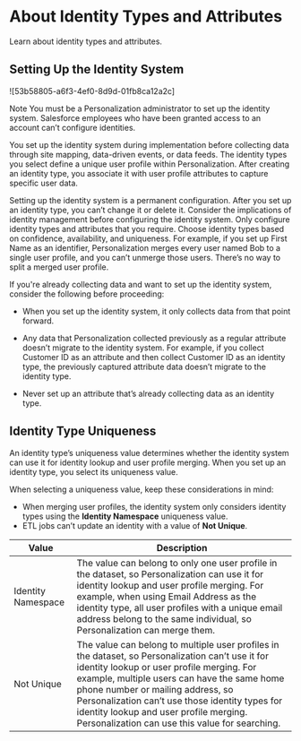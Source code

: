 

# About Identity Types and Attributes

Learn about identity types and attributes.

## Setting Up the Identity System

![53b58805-a6f3-4ef0-8d9d-01fb8ca12a2c]

Note You must be a Personalization administrator to set up the identity
system. Salesforce employees who have been granted access to an account can’t
configure identities.

You set up the identity system during implementation before collecting data
through site mapping, data-driven events, or data feeds. The identity types
you select define a unique user profile within Personalization. After creating
an identity type, you associate it with user profile attributes to capture
specific user data.

Setting up the identity system is a permanent configuration. After you set up
an identity type, you can’t change it or delete it. Consider the implications
of identity management before configuring the identity system. Only configure
identity types and attributes that you require. Choose identity types based on
confidence, availability, and uniqueness. For example, if you set up First
Name as an identifier, Personalization merges every user named Bob to a single
user profile, and you can’t unmerge those users. There’s no way to split a
merged user profile.

If you're already collecting data and want to set up the identity system,
consider the following before proceeding:

  * When you set up the identity system, it only collects data from that point forward.

  * Any data that Personalization collected previously as a regular attribute doesn’t migrate to the identity system. For example, if you collect Customer ID as an attribute and then collect Customer ID as an identity type, the previously captured attribute data doesn’t migrate to the identity type.

  * Never set up an attribute that’s already collecting data as an identity type.

## Identity Type Uniqueness

An identity type’s uniqueness value determines whether the identity system can
use it for identity lookup and user profile merging. When you set up an
identity type, you select its uniqueness value.

When selecting a uniqueness value, keep these considerations in mind:

  * When merging user profiles, the identity system only considers identity types using the **Identity Namespace** uniqueness value.
  * ETL jobs can’t update an identity with a value of **Not Unique**.

Value | Description  
---|---  
Identity Namespace | The value can belong to only one user profile in the dataset, so Personalization can use it for identity lookup and user profile merging. For example, when using Email Address as the identity type, all user profiles with a unique email address belong to the same individual, so Personalization can merge them.  
Not Unique | The value can belong to multiple user profiles in the dataset, so Personalization can’t use it for identity lookup or user profile merging. For example, multiple users can have the same home phone number or mailing address, so Personalization can’t use those identity types for identity lookup and user profile merging. Personalization can use this value for searching.

